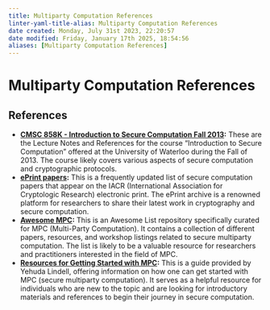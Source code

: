 ```yaml
---
title: Multiparty Computation References
linter-yaml-title-alias: Multiparty Computation References
date created: Monday, July 31st 2023, 22:20:57
date modified: Friday, January 17th 2025, 18:54:56
aliases: [Multiparty Computation References]
---
```


# Multiparty Computation References

## References

- **[CMSC 858K - Introduction to Secure Computation Fall 2013](https://www.cs.umd.edu/~jkatz/gradcrypto2/f13/scribes.html):** These are the Lecture Notes and References for the course “Introduction to Secure Computation” offered at the University of Waterloo during the Fall of 2013. The course likely covers various aspects of secure computation and cryptographic protocols.
- **[ePrint papers](https://guutboy.github.io/):** This is a frequently updated list of secure computation papers that appear on the IACR (International Association for Cryptologic Research) electronic print. The ePrint archive is a renowned platform for researchers to share their latest work in cryptography and secure computation.
- **[Awesome MPC](https://github.com/rdragos/awesome-mpc):** This is an Awesome List repository specifically curated for MPC (Multi-Party Computation). It contains a collection of different papers, resources, and workshop listings related to secure multiparty computation. The list is likely to be a valuable resource for researchers and practitioners interested in the field of MPC.
- **[Resources for Getting Started with MPC](https://u.cs.biu.ac.il/~lindell/MPC-resources.html):** This is a guide provided by Yehuda Lindell, offering information on how one can get started with MPC (secure multiparty computation). It serves as a helpful resource for individuals who are new to the topic and are looking for introductory materials and references to begin their journey in secure computation.
